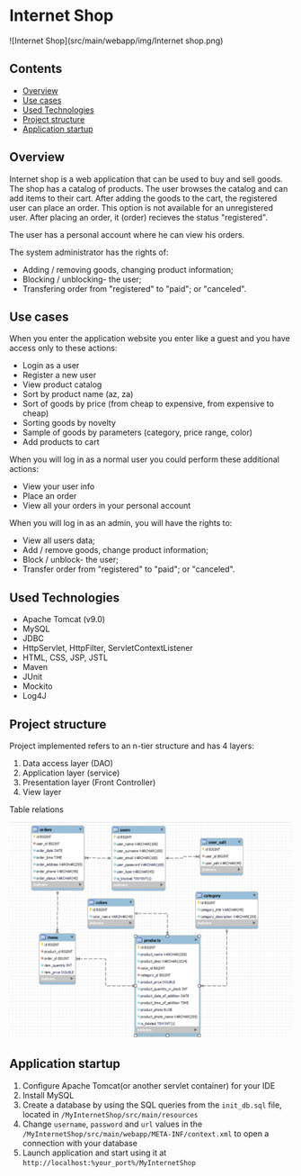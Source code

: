# Internet Shop
![Internet Shop](src/main/webapp/img/Internet shop.png)

## Contents
+ [Overview](#Overview) 
+ [Use cases](#Use-cases)
+ [Used Technologies](#Used-Technologies) 
+ [Project structure](#Project-structure)
+ [Application startup](#Application-startup)

<a name="Overview"></a>
## Overview
Internet shop is a web application that can be used to buy and sell goods. The shop has a catalog of products.
The user browses the catalog and can add items to their cart. After adding the goods to the
cart, the registered user can place an order. This option is not available for an unregistered
user. After placing an order, it (order) recieves the status "registered".

The user has a personal account where he can view his orders.

The system administrator has the rights of:
* Adding / removing goods, changing product information;
* Blocking / unblocking- the user;
* Transfering order from "registered" to "paid"; or "canceled".

<a name="Use-cases"></a>
## Use cases
When you enter the application website you enter like a guest and you have access only to these actions:
* Login as a user
* Register a new user
* View product catalog
* Sort by product name (az, za)
* Sort of goods by price (from cheap to expensive, from expensive to cheap)
* Sorting goods by novelty
* Sample of goods by parameters (category, price range, color)
* Add products to cart


When you will log in as a normal user you could perform these additional actions:
* View your user info
* Place an order
* View all your orders in your personal account


When you will log in as an admin, you will have the rights to:
* View all users data;
* Add / remove goods, change product information;
* Block / unblock- the user;
* Transfer order from "registered" to "paid"; or "canceled".

<a name="Used-Technologies"></a>
## Used Technologies
* Apache Tomcat (v9.0)
* MySQL
* JDBC
* HttpServlet, HttpFilter, ServletContextListener
* HTML, CSS, JSP, JSTL
* Maven
* JUnit
* Mockito
* Log4J

<a name="Project-structure"></a>
## Project structure
Project implemented refers to an n-tier structure and has 4 layers:

1. Data access layer (DAO)
1. Application layer (service)
1. Presentation layer (Front Controller)
1. View layer

Table relations 

![Table relations](src/main/webapp/img/database.png)

<a name="Application-startup"></a>
## Application startup

1. Configure Apache Tomcat(or another servlet container) for your IDE
1. Install MySQL
1. Create a database by using the SQL queries from the `init_db.sql` file, located in `/MyInternetShop/src/main/resources`
1. Change `username`, `password` and `url` values in the `/MyInternetShop/src/main/webapp/META-INF/context.xml` to open a connection with your database
1. Launch application and start using it at `http://localhost:%your_port%/MyInternetShop`